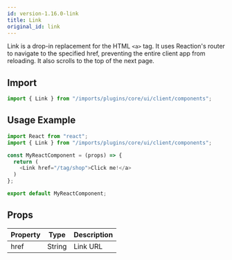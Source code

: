 ```yaml
---
id: version-1.16.0-link
title: Link
original_id: link
---
```


Link is a drop-in replacement for the HTML `<a>` tag. It uses Reaction's router to navigate to the specified href, preventing the entire client app from reloading. It also scrolls to the top of the next page.

## Import

```javascript
import { Link } from "/imports/plugins/core/ui/client/components";
```

## Usage Example

```javascript
import React from "react";
import { Link } from "/imports/plugins/core/ui/client/components";

const MyReactComponent = (props) => {
  return (
    <Link href="/tag/shop">Click me!</a>
  )
};

export default MyReactComponent;
```

## Props

| Property | Type   | Description |
| -------- | ------ | ----------- |
| href     | String | Link URL    |
